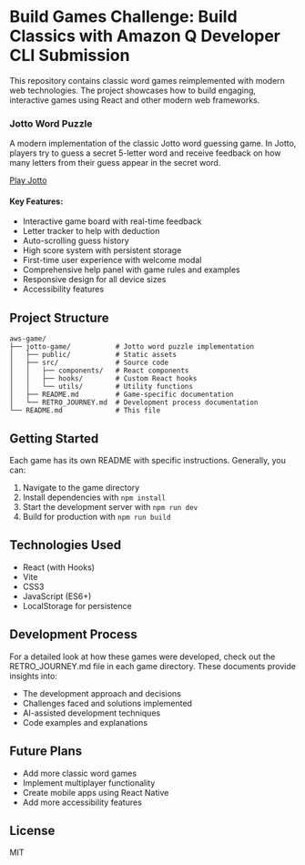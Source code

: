 # Build Games Challenge: Build Classics with Amazon Q Developer CLI Submission

This repository contains classic word games reimplemented with modern web technologies. The project showcases how to build engaging, interactive games using React and other modern web frameworks.

### Jotto Word Puzzle

A modern implementation of the classic Jotto word guessing game. In Jotto, players try to guess a secret 5-letter word and receive feedback on how many letters from their guess appear in the secret word.

[Play Jotto](./jotto-game/)

#### Key Features:
- Interactive game board with real-time feedback
- Letter tracker to help with deduction
- Auto-scrolling guess history
- High score system with persistent storage
- First-time user experience with welcome modal
- Comprehensive help panel with game rules and examples
- Responsive design for all device sizes
- Accessibility features

## Project Structure

```
aws-game/
├── jotto-game/           # Jotto word puzzle implementation
│   ├── public/           # Static assets
│   ├── src/              # Source code
│   │   ├── components/   # React components
│   │   ├── hooks/        # Custom React hooks
│   │   └── utils/        # Utility functions
│   ├── README.md         # Game-specific documentation
│   └── RETRO_JOURNEY.md  # Development process documentation
└── README.md             # This file
```

## Getting Started

Each game has its own README with specific instructions. Generally, you can:

1. Navigate to the game directory
2. Install dependencies with `npm install`
3. Start the development server with `npm run dev`
4. Build for production with `npm run build`

## Technologies Used

- React (with Hooks)
- Vite
- CSS3
- JavaScript (ES6+)
- LocalStorage for persistence

## Development Process

For a detailed look at how these games were developed, check out the RETRO_JOURNEY.md file in each game directory. These documents provide insights into:

- The development approach and decisions
- Challenges faced and solutions implemented
- AI-assisted development techniques
- Code examples and explanations

## Future Plans

- Add more classic word games
- Implement multiplayer functionality
- Create mobile apps using React Native
- Add more accessibility features

## License

MIT
